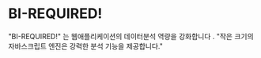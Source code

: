# BI-REQUIRED! 

  "BI-REQUIRED!" 는 웹애플리케이션의 데이터분석 역량을 강화합니다  .
  "작은 크기의 자바스크립트 엔진은 강력한 분석 기능을 제공합니다."

